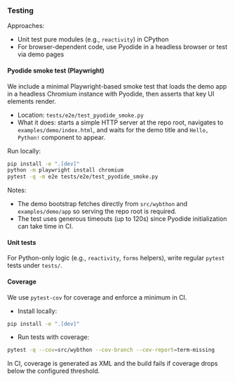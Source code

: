 ### Testing

Approaches:

- Unit test pure modules (e.g., `reactivity`) in CPython
- For browser-dependent code, use Pyodide in a headless browser or test via demo pages

#### Pyodide smoke test (Playwright)

We include a minimal Playwright-based smoke test that loads the demo app in a headless Chromium instance with Pyodide, then asserts that key UI elements render.

- Location: `tests/e2e/test_pyodide_smoke.py`
- What it does: starts a simple HTTP server at the repo root, navigates to `examples/demo/index.html`, and waits for the demo title and `Hello, Python!` component to appear.

Run locally:

```bash
pip install -e ".[dev]"
python -m playwright install chromium
pytest -q -m e2e tests/e2e/test_pyodide_smoke.py
```

Notes:

- The demo bootstrap fetches directly from `src/wybthon` and `examples/demo/app` so serving the repo root is required.
- The test uses generous timeouts (up to 120s) since Pyodide initialization can take time in CI.

#### Unit tests

For Python-only logic (e.g., `reactivity`, `forms` helpers), write regular `pytest` tests under `tests/`.

#### Coverage

We use `pytest-cov` for coverage and enforce a minimum in CI.

- Install locally:

```bash
pip install -e ".[dev]"
```

- Run tests with coverage:

```bash
pytest -q --cov=src/wybthon --cov-branch --cov-report=term-missing
```

In CI, coverage is generated as XML and the build fails if coverage drops below the configured threshold.
